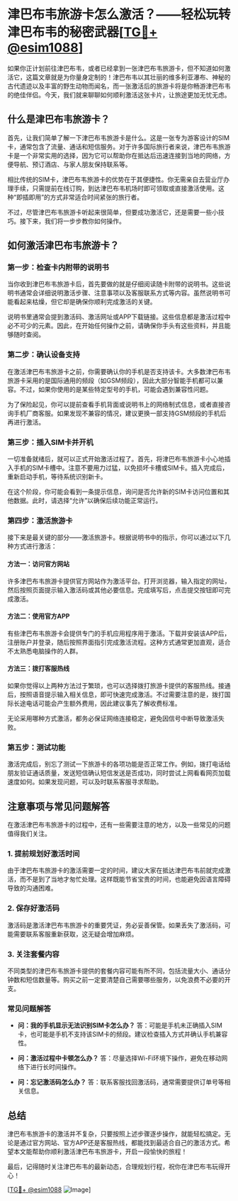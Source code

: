 # 津巴布韦旅游卡怎么激活？——轻松玩转津巴布韦的秘密武器[[TG💪+ @esim1088](https://t.me/s/esim1088)]

如果你正计划前往津巴布韦，或者已经拿到一张津巴布韦旅游卡，但不知道如何激活它，这篇文章就是为你量身定制的！津巴布韦以其壮丽的维多利亚瀑布、神秘的古代遗迹以及丰富的野生动物而闻名，而一张激活后的旅游卡将是你畅游津巴布韦的绝佳伴侣。今天，我们就来聊聊如何顺利激活这张卡片，让旅途更加无忧无虑。

## 什么是津巴布韦旅游卡？

首先，让我们简单了解一下津巴布韦旅游卡是什么。这是一张专为游客设计的SIM卡，通常包含了流量、通话和短信服务。对于许多国际旅行者来说，津巴布韦旅游卡是一个非常实用的选择，因为它可以帮助你在抵达后迅速连接到当地的网络，方便导航、预订酒店、与家人朋友保持联系等。

相比传统的SIM卡，津巴布韦旅游卡的优势在于其便捷性。你无需亲自去营业厅办理手续，只需提前在线订购，到达津巴布韦机场时即可领取或直接激活使用。这种“即插即用”的方式非常适合时间紧张的旅行者。

不过，尽管津巴布韦旅游卡听起来很简单，但要成功激活它，还是需要一些小技巧。接下来，我们将一步步教你如何操作。

## 如何激活津巴布韦旅游卡？

### 第一步：检查卡内附带的说明书

当你收到津巴布韦旅游卡后，首先要做的就是仔细阅读随卡附带的说明书。这些说明书通常会详细说明激活步骤、注意事项以及客服联系方式等内容。虽然说明书可能看起来枯燥，但它却是确保你顺利完成激活的关键。

说明书里通常会提到激活码、激活网址或APP下载链接。这些信息都是激活过程中必不可少的元素。因此，在开始任何操作之前，请确保你手头有这些资料，并且能够随时查阅。

### 第二步：确认设备支持

在激活津巴布韦旅游卡之前，你需要确认你的手机是否支持该卡。大多数津巴布韦旅游卡采用的是国际通用的频段（如GSM频段），因此大部分智能手机都可以兼容。不过，如果你使用的是某些特定型号的手机，可能会遇到兼容性问题。

为了保险起见，你可以提前查看手机背面或说明书上的网络制式信息，或者直接咨询手机厂商客服。如果发现不兼容的情况，建议更换一部支持GSM频段的手机后再进行激活。

### 第三步：插入SIM卡并开机

一切准备就绪后，就可以正式开始激活过程了。首先，将津巴布韦旅游卡小心地插入手机的SIM卡槽中。注意不要用力过猛，以免损坏卡槽或SIM卡。插入完成后，重新启动手机，等待系统识别新卡。

在这个阶段，你可能会看到一条提示信息，询问是否允许新的SIM卡访问位置和其他数据。此时，请选择“允许”以确保后续功能正常运行。

### 第四步：激活旅游卡

接下来是最关键的部分——激活旅游卡。根据说明书中的指示，你可以通过以下几种方式进行激活：

#### 方法一：访问官方网站
许多津巴布韦旅游卡提供官方网站作为激活平台。打开浏览器，输入指定的网址，然后按照页面提示输入激活码或其他必要信息。完成填写后，点击提交按钮即可完成激活。

#### 方法二：使用官方APP
有些津巴布韦旅游卡会提供专门的手机应用程序用于激活。下载并安装该APP后，注册账户并登录，随后按照界面指引完成激活流程。这种方式通常更加直观，适合不太熟悉电脑操作的人群。

#### 方法三：拨打客服热线
如果你觉得以上两种方法过于繁琐，也可以选择拨打旅游卡提供的客服热线。接通后，按照语音提示输入相关信息，即可快速完成激活。不过需要注意的是，拨打国际长途电话可能会产生额外费用，因此建议事先了解收费标准。

无论采用哪种方式激活，都务必保证网络连接稳定，避免因信号中断导致激活失败。

### 第五步：测试功能

激活完成后，别忘了测试一下旅游卡的各项功能是否正常工作。例如，拨打电话给朋友验证通话质量，发送短信确认短信发送是否成功，同时尝试上网看看网页加载速度如何。如果发现问题，可以及时联系客服寻求帮助。

## 注意事项与常见问题解答

在激活津巴布韦旅游卡的过程中，还有一些需要注意的地方，以及一些常见的问题值得我们关注。

### 1. 提前规划好激活时间
由于津巴布韦旅游卡的激活需要一定的时间，建议大家在抵达津巴布韦前就完成激活，而不是到了当地才匆忙处理。这样既能节省宝贵的时间，也能避免因语言障碍导致的沟通困难。

### 2. 保存好激活码
激活码是激活津巴布韦旅游卡的重要凭证，务必妥善保管。如果丢失了激活码，可能需要联系客服重新获取，这无疑会增加麻烦。

### 3. 关注套餐内容
不同类型的津巴布韦旅游卡提供的套餐内容可能有所不同，包括流量大小、通话分钟数和短信数量等。购买之前一定要清楚自己需要哪些服务，以免浪费不必要的开支。

### 常见问题解答
- **问：我的手机显示无法识别SIM卡怎么办？**
  答：可能是手机未正确插入SIM卡，也可能是手机不支持该SIM卡的频段。建议检查插入方式并确认手机兼容性。

- **问：激活过程中卡顿怎么办？**
  答：尽量选择Wi-Fi环境下操作，避免在移动网络下进行长时间操作。

- **问：忘记激活码怎么办？**
  答：联系客服找回激活码，通常需要提供订单号等相关信息。

## 总结

津巴布韦旅游卡的激活并不复杂，只要按照上述步骤逐步操作，就能轻松搞定。无论是通过官方网站、官方APP还是客服热线，都能找到最适合自己的激活方式。希望本文能帮助你顺利激活津巴布韦旅游卡，开启一段愉快的旅程！

最后，记得随时关注津巴布韦的最新动态，合理规划行程，祝你在津巴布韦玩得开心！

[[TG💪+ @esim1088](https://t.me/s/esim1088) ![Image](https://i.postimg.cc/4NQfJmqS/Snipaste-2025-05-13-00-14-12.png)]